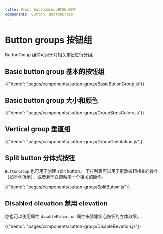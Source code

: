 ```yaml
---
title: React ButtonGroup按钮组组件
components: Button, ButtonGroup
---
```


# Button groups 按钮组

<p class="description">ButtonGroup 组件可用于对相关按钮进行分组。</p>

## Basic button group 基本的按钮组

{{"demo": "pages/components/button-group/BasicButtonGroup.js"}}

## Basic button group 大小和颜色

{{"demo": "pages/components/button-group/GroupSizesColors.js"}}

## Vertical group 垂直组

{{"demo": "pages/components/button-group/GroupOrientation.js"}}

## Split button 分体式按钮

`ButtonGroup` 也可用于创建 split button。 下拉列表可以用于更改按钮相关的操作（如本例所示），或者用于立即触发一个相关的操作。

{{"demo": "pages/components/button-group/SplitButton.js"}}

## Disabled elevation 禁用 elevation

你也可以使用属性 `disableElevation` 属性来消除实心按钮的立体效果。

{{"demo": "pages/components/button-group/DisableElevation.js"}}
